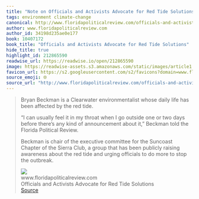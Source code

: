 ```yaml
---
title: "Note on Officials and Activists Advocate for Red Tide Solutions via www.floridapoliticalreview.com"
tags: environment climate-change
canonical: http://www.floridapoliticalreview.com/officials-and-activists-advocate-for-red-tide-solutions/
author: www.floridapoliticalreview.com
author_id: 34198d235ae0e177
book: 10407172
book_title: "Officials and Activists Advocate for Red Tide Solutions"
hide_title: true
highlight_id: 212865590
readwise_url: https://readwise.io/open/212865590
image: https://readwise-assets.s3.amazonaws.com/static/images/article1.be68295a7e40.png
favicon_url: https://s2.googleusercontent.com/s2/favicons?domain=www.floridapoliticalreview.com
source_emoji: 🌐
source_url: "http://www.floridapoliticalreview.com/officials-and-activists-advocate-for-red-tide-solutions/#:~:text=Bryan%20Beckman%20is,stop%20the%20outbreak."
---
```


> Bryan Beckman is a Clearwater environmentalist whose daily life has been affected by the red tide. 
> 
> “I can usually feel it in my throat when I go outside one or two days before there’s any kind of announcement about it,” Beckman told the Florida Political Review. 
> 
> Beckman is chair of the executive committee for the Suncoast Chapter of the Sierra Club, a group that has been publicly raising awareness about the red tide and urging officials to do more to stop the outbreak.
> <div class="quoteback-footer"><div class="quoteback-avatar"><img class="mini-favicon" src="https://s2.googleusercontent.com/s2/favicons?domain=www.floridapoliticalreview.com"></div><div class="quoteback-metadata"><div class="metadata-inner"><span style="display:none">FROM:</span><div aria-label="www.floridapoliticalreview.com" class="quoteback-author"> www.floridapoliticalreview.com</div><div aria-label="Officials and Activists Advocate for Red Tide Solutions" class="quoteback-title"> Officials and Activists Advocate for Red Tide Solutions</div></div></div><div class="quoteback-backlink"><a target="_blank" aria-label="go to the full text of this quotation" rel="noopener" href="http://www.floridapoliticalreview.com/officials-and-activists-advocate-for-red-tide-solutions/#:~:text=Bryan%20Beckman%20is,stop%20the%20outbreak." class="quoteback-arrow"> Source</a></div></div>